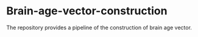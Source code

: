 # Brain-age-vector-construction

The repository provides a pipeline of the construction of brain age vector.
